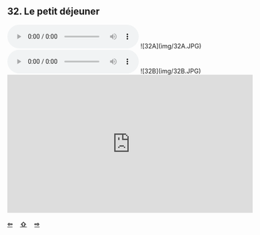 ## 32. Le petit déjeuner

  <audio controls>
    <source src="sound/32A.ogg"></source>
  </audio>
![32A](img/32A.JPG)

  <audio controls>
    <source src="sound/32B.ogg"></source>
  </audio>
![32B](img/32B.JPG)

<iframe width="560" height="315" src="https://www.youtube.com/embed/OqKAwzrRxXQ" frameborder="0" allow="accelerometer; autoplay; encrypted-media; gyroscope; picture-in-picture" allowfullscreen></iframe>

<p style='font-weight:bolder'>
  <a href='31.html' title='Önceki sayfa'>⇦</a>&emsp;
  <a href='..' title='Ana sayfa'>⇧</a>&emsp;
  <a href='33.html' title='Sonraki sayfa'>⇨</a>
</p>